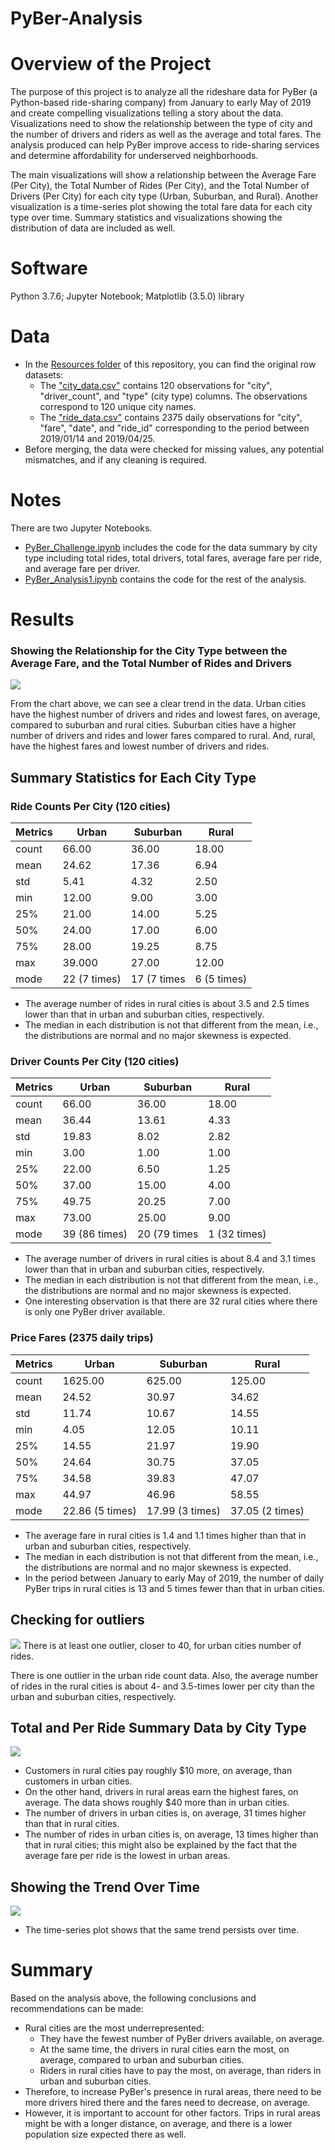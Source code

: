 # PyBer-Analysis

# Overview of the Project 
The purpose of this project is to analyze all the rideshare data for PyBer (a Python-based ride-sharing company) from January to early May of 2019 and create compelling visualizations telling a story about the data. Visualizations need to show the relationship between the type of city and the number of drivers and riders as well as the average and total fares. The analysis produced can help PyBer improve access to ride-sharing services and determine affordability for underserved neighborhoods.

The main visualizations will show a relationship between the Average Fare (Per City), the Total Number of Rides (Per City), and the Total Number of Drivers (Per City) for each city type (Urban, Suburban, and Rural). Another visualization is a time-series plot showing the total fare data for each city type over time. Summary statistics and visualizations showing the distribution of data are included as well. 

# Software
Python 3.7.6; Jupyter Notebook; Matplotlib (3.5.0) library

# Data
- In the [Resources folder](https://github.com/Aigerim-Zh/PyBer-Analysis/tree/main/Resources) of this repository, you can find the original row datasets:
    - The ["city_data.csv"](https://github.com/Aigerim-Zh/PyBer-Analysis/blob/main/Resources/city_data.csv) contains 120 observations for "city", "driver_count", and "type" (city type) columns. The observations correspond to 120 unique city names.  
    - The ["ride_data.csv"](https://github.com/Aigerim-Zh/PyBer-Analysis/blob/main/Resources/ride_data.csv) contains 2375 daily observations for "city", "fare", "date", and "ride_id" corresponding to the period between 2019/01/14 and 2019/04/25. 
- Before merging, the data were checked for missing values, any potential mismatches, and if any cleaning is required. 

# Notes
There are two Jupyter Notebooks. 
- [PyBer_Challenge.ipynb]() includes the code for the data summary by city type including total rides, total drivers, total fares, average fare per ride, and average fare per driver. 
- [PyBer_Analysis1.ipynb]() contains the code for the rest of the analysis. 

# Results

### Showing the Relationship for the City Type between the Average Fare, and the Total Number of Rides and Drivers 

![](https://github.com/Aigerim-Zh/PyBer-Analysis/blob/main/Analysis/BubbleChart_Avg%20Fare%20vs%20Tot%20Number%20of%20Rides.png)

From the chart above, we can see a clear trend in the data. Urban cities have the highest number of drivers and rides and lowest fares, on average, compared to suburban and rural cities. Suburban cities have a higher number of drivers and rides and lower fares compared to rural. And, rural, have the highest fares and lowest number of drivers and rides. 

## Summary Statistics for Each City Type

### Ride Counts Per City (120 cities)

| Metrics | Urban | Suburban | Rural| 
| --------| ------| ---------| -----| 
| count   | 66.00 | 36.00| 18.00|
| mean    | 24.62 | 17.36| 6.94|
| std     |  5.41 | 4.32| 2.50|
| min     | 12.00 | 9.00| 3.00|
| 25%     | 21.00 | 14.00| 5.25|
| 50%     | 24.00 | 17.00| 6.00|
| 75%     | 28.00 | 19.25| 8.75|
| max     | 39.000 | 27.00| 12.00|
| mode    | 22 (7 times)|  17 (7 times| 6 (5 times)|

- The average number of rides in rural cities is about 3.5 and 2.5 times lower than that in urban and suburban cities, respectively.
- The median in each distribution is not that different from the mean, i.e., the distributions are normal and no major skewness is expected. 

### Driver Counts Per City (120 cities)

| Metrics | Urban | Suburban | Rural| 
| --------| ------| ---------| -----| 
| count   | 66.00 | 36.00| 18.00|
| mean    | 36.44 | 13.61|4.33|
| std     | 19.83 | 8.02| 2.82|
| min     | 3.00  |1.00| 1.00|
| 25%     | 22.00| 6.50|1.25|
| 50%     | 37.00 | 15.00| 4.00|
| 75%     | 49.75 | 20.25| 7.00|
| max     | 73.00 | 25.00| 9.00|
| mode    |39 (86 times)|  20 (79 times| 1 (32 times)|

- The average number of drivers in rural cities is about 8.4 and 3.1 times lower than that in urban and suburban cities, respectively. 
- The median in each distribution is not that different from the mean, i.e., the distributions are normal and no major skewness is expected. 
- One interesting observation is that there are 32 rural cities where there is only one PyBer driver available. 

### Price Fares (2375 daily trips)

| Metrics | Urban | Suburban | Rural| 
| --------| ------| ---------| -----| 
| count   | 1625.00 | 625.00| 125.00|
| mean    | 24.52 | 30.97| 34.62|
| std     | 11.74 | 10.67| 14.55|
| min     | 4.05  |12.05| 10.11|
| 25%     | 14.55| 21.97| 19.90|
| 50%     | 24.64 | 30.75| 37.05|
| 75%     | 34.58 | 39.83| 47.07|
| max     | 44.97| 46.96| 58.55 |
| mode    |22.86 (5 times)|  17.99 (3 times)| 37.05 (2 times)|

- The average fare in rural cities is 1.4 and 1.1 times higher than that in urban and suburban cities, respectively. 
- The median in each distribution is not that different from the mean, i.e., the distributions are normal and no major skewness is expected. 
- In the period between January to early May of 2019, the number of daily PyBer trips in rural cities is 13 and 5 times fewer than that in urban cities. 

## Checking for outliers 

![](https://github.com/Aigerim-Zh/PyBer-Analysis/blob/main/Analysis/Box_and_whisker%20plot.png)
There is at least one outlier, closer to 40, for urban cities number of rides. 

There is one outlier in the urban ride count data. Also, the average number of rides in the rural cities is about 4- and 3.5-times lower per city than the urban and suburban cities, respectively.

## Total and Per Ride Summary Data by City Type
![](https://github.com/Aigerim-Zh/PyBer-Analysis/blob/main/Analysis/Summary%20Statistics.png)

- Customers in rural cities pay roughly $10 more, on average, than customers in urban cities.
- On the other hand, drivers in rural areas earn the highest fares, on average. The data shows roughly $40 more than in urban cities.
- The number of drivers in urban cities is, on average, 31 times higher than that in rural cities.
- The number of rides in urban cities is, on average, 13 times higher than that in rural cities; this might also be explained by the fact that the average fare per ride is the lowest in urban areas. 

## Showing the Trend Over Time
![](https://github.com/Aigerim-Zh/PyBer-Analysis/blob/main/Analysis/Multiple%20line%20plot.png)

- The time-series plot shows that the same trend persists over time. 

# Summary
Based on the analysis above, the following conclusions and recommendations can be made:
- Rural cities are the most underrepresented:
    - They have the fewest number of PyBer drivers available, on average. 
    - At the same time, the drivers in rural cities earn the most, on average, compared to urban and suburban cities. 
    - Riders in rural cities have to pay the most, on average, than riders in urban and suburban cities. 
- Therefore, to increase PyBer's presence in rural areas, there need to be more drivers hired there and the fares need to decrease, on average. 
- However, it is important to account for other factors. Trips in rural areas might be with a longer distance, on average, and there is a lower population size expected there as well. 
